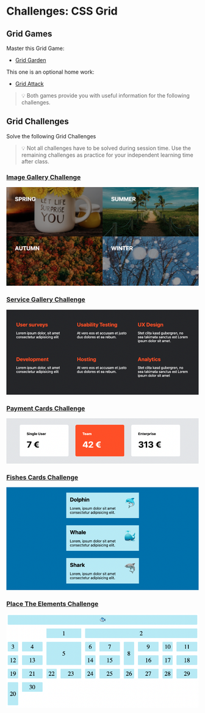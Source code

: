 # Challenges: CSS Grid

## Grid Games

Master this Grid Game:

- [Grid Garden](https://cssgridgarden.com/)

This one is an optional home work:

- [Grid Attack](https://codingfantasy.com/games/css-grid-attack/play)

> 💡 Both games provide you with useful information for the following challenges.

## Grid Challenges

Solve the following Grid Challenges

> 💡 Not all challenges have to be solved during session time. Use the remaining challenges as
> practice for your independent learning time after class.

### [Image Gallery Challenge](https://codesandbox.io/s/github/neuefische/web-exercises/sessions/css-grid/image-gallery?file=/css/styles.css)

![](assets/grid-challenge_image-gallery.png)

### [Service Gallery Challenge](https://codesandbox.io/s/github/neuefische/web-exercises/sessions/css-grid/service-gallery?file=/css/styles.css)

![](assets/grid-challenge_service-gallery.png)

### [Payment Cards Challenge](https://codesandbox.io/s/github/neuefische/web-exercises/sessions/css-grid/payment-cards?file=/css/styles.css)

![](assets/grid-challenge_payment-cards.png)

### [Fishes Cards Challenge](https://codesandbox.io/s/github/neuefische/web-exercises/sessions/css-grid/fishes-cards)

![](assets/grid-challenge_fishes-cards.png)

### [Place The Elements Challenge](https://codesandbox.io/s/github/neuefische/web-exercises/sessions/css-grid/place-elements?file=/css/styles.css)

![](assets/grid-challenge_place-elements.png)
